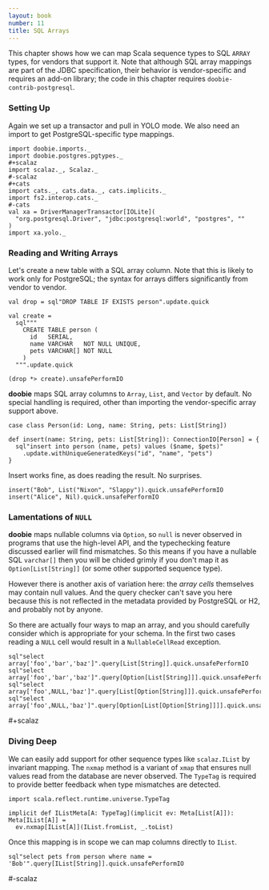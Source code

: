```yaml
---
layout: book
number: 11
title: SQL Arrays
---
```


This chapter shows how we can map Scala sequence types to SQL `ARRAY` types, for vendors that support it. Note that although SQL array mappings are part of the JDBC specification,  their behavior is vendor-specific and requires an add-on library; the code in this chapter requires `doobie-contrib-postgresql`.

### Setting Up

Again we set up a transactor and pull in YOLO mode. We also need an import to get PostgreSQL-specific type mappings.

```tut:silent
import doobie.imports._
import doobie.postgres.pgtypes._
#+scalaz
import scalaz._, Scalaz._
#-scalaz
#+cats
import cats._, cats.data._, cats.implicits._
import fs2.interop.cats._
#-cats
val xa = DriverManagerTransactor[IOLite](
  "org.postgresql.Driver", "jdbc:postgresql:world", "postgres", ""
)
import xa.yolo._
```

### Reading and Writing Arrays

Let's create a new table with a SQL array column. Note that this is likely to work only for PostgreSQL; the syntax for arrays differs significantly from vendor to vendor.

```tut:silent
val drop = sql"DROP TABLE IF EXISTS person".update.quick

val create =
  sql"""
    CREATE TABLE person (
      id   SERIAL,
      name VARCHAR   NOT NULL UNIQUE,
      pets VARCHAR[] NOT NULL
    )
  """.update.quick
```

```tut
(drop *> create).unsafePerformIO
```

**doobie** maps SQL array columns to `Array`, `List`, and `Vector` by default. No special handling is required, other than importing the vendor-specific array support above.

```tut:silent
case class Person(id: Long, name: String, pets: List[String])

def insert(name: String, pets: List[String]): ConnectionIO[Person] = {
  sql"insert into person (name, pets) values ($name, $pets)"
    .update.withUniqueGeneratedKeys("id", "name", "pets")
}
```

Insert works fine, as does reading the result. No surprises.

```tut
insert("Bob", List("Nixon", "Slappy")).quick.unsafePerformIO
insert("Alice", Nil).quick.unsafePerformIO
```

### Lamentations of `NULL`

**doobie** maps nullable columns via `Option`, so `null` is never observed in programs that use the high-level API, and the typechecking feature discussed earlier will find mismatches. So this means if you have a nullable SQL `varchar[]` then you will be chided grimly if you don't map it as `Option[List[String]]` (or some other supported sequence type).

However there is another axis of variation here: the *array cells* themselves may contain null values. And the query checker can't save you here because this is not reflected in the metadata provided by PostgreSQL or H2, and probably not by anyone.

So there are actually four ways to map an array, and you should carefully consider which is appropriate for your schema. In the first two cases reading a `NULL` cell would result in a `NullableCellRead` exception.

```tut
sql"select array['foo','bar','baz']".query[List[String]].quick.unsafePerformIO
sql"select array['foo','bar','baz']".query[Option[List[String]]].quick.unsafePerformIO
sql"select array['foo',NULL,'baz']".query[List[Option[String]]].quick.unsafePerformIO
sql"select array['foo',NULL,'baz']".query[Option[List[Option[String]]]].quick.unsafePerformIO
```

#+scalaz
### Diving Deep

We can easily add support for other sequence types like `scalaz.IList` by invariant mapping. The `nxmap` method is a variant of `xmap` that ensures null values read from the database are never observed. The `TypeTag` is required to provide better feedback when type mismatches are detected.

```tut:silent
import scala.reflect.runtime.universe.TypeTag

implicit def IListMeta[A: TypeTag](implicit ev: Meta[List[A]]): Meta[IList[A]] =
  ev.nxmap[IList[A]](IList.fromList, _.toList)
```

Once this mapping is in scope we can map columns directly to `IList`.

```tut
sql"select pets from person where name = 'Bob'".query[IList[String]].quick.unsafePerformIO
```
#-scalaz
